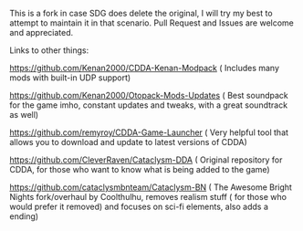 This is a fork in case SDG does delete the original, I will try my best to attempt to maintain it in that scenario. Pull Request and Issues are welcome and appreciated.

Links to other things:

https://github.com/Kenan2000/CDDA-Kenan-Modpack ( Includes many mods with built-in UDP support)

https://github.com/Kenan2000/Otopack-Mods-Updates ( Best soundpack for the game imho, constant updates and tweaks, with a great soundtrack as well)

https://github.com/remyroy/CDDA-Game-Launcher ( Very helpful tool that allows you to download and update to latest versions of CDDA)

https://github.com/CleverRaven/Cataclysm-DDA ( Original repository for CDDA, for those who want to know what is being added to the game)

https://github.com/cataclysmbnteam/Cataclysm-BN ( The Awesome Bright Nights fork/overhaul by Coolthulhu, removes realism stuff ( for those who would prefer it removed) and focuses on sci-fi elements, also adds a ending)
